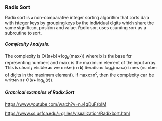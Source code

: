 ### Radix Sort
Radix sort is a non-comparative integer sorting algorithm that sorts data with integer keys by grouping keys by the individual digits which share the same significant position and value. Radix sort uses counting sort as a subroutine to sort.

##### Complexity Analysis:
The complexity is O((n+b)∗log<sub>b</sub>(maxx)) where b is the base for representing numbers and maxx is the maximum element of the input array. This is clearly visible as we make (n+b) iterations log<sub>b</sub>(maxx) times (number of digits in the maximum element). If maxx≤n<sup>c</sup>, then the complexity can be written as O(n∗log<sub>b</sub>(n)).

##### Graphical examples of Radix Sort
https://www.youtube.com/watch?v=nu4gDuFabIM

https://www.cs.usfca.edu/~galles/visualization/RadixSort.html
